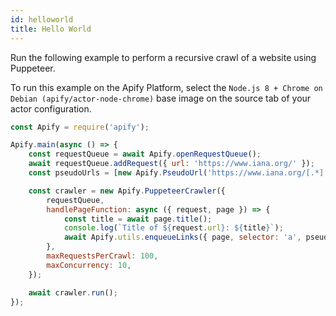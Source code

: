 ```yaml
---
id: helloworld
title: Hello World
---
```


Run the following example to perform a recursive crawl of a website using Puppeteer.

To run this example on the Apify Platform, select the `Node.js 8 + Chrome on Debian (apify/actor-node-chrome)` base image
on the source tab of your actor configuration.

```javascript
const Apify = require('apify');

Apify.main(async () => {
    const requestQueue = await Apify.openRequestQueue();
    await requestQueue.addRequest({ url: 'https://www.iana.org/' });
    const pseudoUrls = [new Apify.PseudoUrl('https://www.iana.org/[.*]')];

    const crawler = new Apify.PuppeteerCrawler({
        requestQueue,
        handlePageFunction: async ({ request, page }) => {
            const title = await page.title();
            console.log(`Title of ${request.url}: ${title}`);
            await Apify.utils.enqueueLinks({ page, selector: 'a', pseudoUrls, requestQueue });
        },
        maxRequestsPerCrawl: 100,
        maxConcurrency: 10,
    });

    await crawler.run();
});
```
